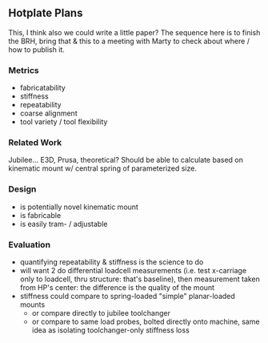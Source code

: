## Hotplate Plans 

This, I think also we could write a little paper? The sequence here is to finish the BRH, bring that & this to a meeting with Marty to check about where / how to publish it. 

### Metrics 

- fabricatability
- stiffness 
- repeatability 
- coarse alignment 
- tool variety / tool flexibility 

### Related Work 

Jubilee... E3D, Prusa, theoretical? Should be able to calculate based on kinematic mount w/ central spring of parameterized size. 

### Design 

- is potentially novel kinematic mount
- is fabricable 
- is easily tram- / adjustable 

### Evaluation 

- quantifying repeatability & stiffness is the science to do 
- will want 2 do differential loadcell measurements (i.e. test x-carriage only to loadcell, thru structure: that's baseline), then measurement taken from HP's center: the difference is the quality of the mount 
- stiffness could compare to spring-loaded "simple" planar-loaded mounts 
  - or compare directly to jubilee toolchanger 
  - or compare to same load probes, bolted directly onto machine, same idea as isolating toolchanger-only stiffness loss 